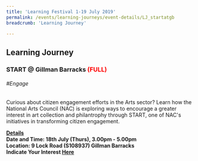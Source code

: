 ```yaml
---
title: 'Learning Festival 1-19 July 2019'
permalink: /events/learning-journeys/event-details/LJ_startatgb
breadcrumb: 'Learning Journey'

---
```



## Learning Journey
### START @ Gillman Barracks <font color="red"> (FULL)</font>

###### _#Engage_

Curious about citizen engagement efforts in the Arts sector? Learn how the National Arts Council (NAC) is exploring ways to encourage a greater interest in art collection and philantrophy through START, one of NAC's initiatives in transforming citizen engagement.

<b><u>Details</u><br>
**Date and Time: 18th July (Thurs), 3.00pm - 5.00pm** <br>
**Location: 9 Lock Road (S108937) Gillman Barracks** <br>
**Indicate Your Interest [Here](https://www.eventbrite.sg/e/start-at-gillman-barracks-tickets-62246338474)** 

